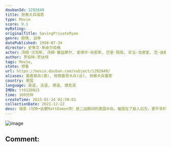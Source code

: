 ```yaml
---
doubanId: 1292849
title: 拯救大兵瑞恩
type: Movie
score: 9.1
myRating: 
originalTitle: SavingPrivateRyan
genre: 剧情, 战争
datePublished: 1998-07-24
director: 史蒂文·斯皮尔伯格
actor: 汤姆·汉克斯, 汤姆·塞兹摩尔, 爱德华·伯恩斯, 巴里·佩珀, 亚当·戈德堡, 范·迪塞尔, 吉奥瓦尼·瑞比西, 杰瑞米·戴维斯, 马特·达蒙, 特德·丹森, 保罗·吉亚玛提, 丹尼斯·法里纳, 马克斯·马蒂尼, 丹兰·布鲁诺, 丹尼尔·切尔奎拉, 迪米特里·格里特萨斯, 史蒂夫·格里芬, 彼得·迈尔斯, 亚当·肖, 罗尔夫·萨克森, 克里·约翰逊, 洛克兰·艾肯, 尚恩·约翰逊, 莱尔德·曼辛托斯, 安德鲁·斯科特, 马修·夏普, 文森特·沃尔什, 约翰·沙拉恩, 马丁·哈伯, 罗非洛·迪格托勒, 恩里奇·雷德曼, 米歇尔·埃文斯, 内森·菲利安, 利兰·奥瑟, 大卫·维格, 瑞恩·赫斯特, 哈威·普雷斯内尔, 代尔·戴, 布莱恩·科兰斯顿, 大卫·沃尔, 埃里克·罗兰, 哈里逊·杨, 凯思琳·拜荣, 约翰·德·兰西, 詹姆斯·恩布里, 德里克·李, 若昂·科斯塔·梅内塞斯, 马克·施泰因迈尔, 布莱恩·格拉格提, 徐光宇, 田二喜
author: 罗伯特·罗达特
tags: Movie, 
state: 想看
url: https://movie.douban.com/subject/1292849/
aliases: 雷霆救兵(港), 抢救雷恩大兵(台), 拯救大兵雷恩
country: 美国
language: 英语, 法语, 德语, 捷克语
IMDb: tt0120815
time: 169分钟
createTime: 2023-01-24 01:59:01
collectionDate: 2021-12-22
desc: 瑞恩（马特•达蒙MattDamon饰）是二战期间的美国伞兵，被困在了敌人后方。更不幸的是，他的三个兄弟全部在战争中死亡，如果他也遇难，家中的老母亲将无依无靠。美国作战总指挥部知道了这个情况，毅...
---
```


![image](p1014542496.jpg)

Comment: 
---

